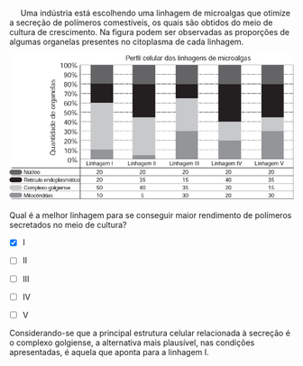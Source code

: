 

     Uma indústria está escolhendo uma linhagem de microalgas que otimize a secreção de polímeros comestíveis, os quais são obtidos do meio de cultura de crescimento. Na figura podem ser observadas as proporções de algumas organelas presentes no citoplasma de cada linhagem.

![](a55b8428-43bf-7c6f-313f-acc90c115794.png)

Qual é a melhor linhagem para se conseguir maior rendimento de polímeros secretados no meio de cultura?



- [x] I
- [ ] II
- [ ] III
- [ ] IV
- [ ] V


Considerando-se que a principal estrutura celular relacionada à secreção é o complexo golgiense, a alternativa mais plausível, nas condições apresentadas, é aquela que aponta para a linhagem I.
